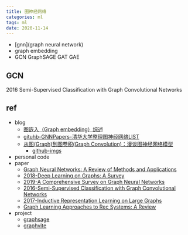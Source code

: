 ```yaml
---
title: 图神经网络
categories: ml
tags: ml
date: 2020-11-14
---
```


- [gnn](graph neural network)
- graph embedding
- GCN GraphSAGE GAT GAE

## GCN

2016 Semi-Supervised Classification with Graph Convolutional Networks


## ref 

- blog
    - [图嵌入（Graph embedding）综述](https://zhuanlan.zhihu.com/p/62629465)
    - [gituhb-GNNPapers-清华大学整理图神经网络LIST](https://github.com/thunlp/GNNPapers)
    - [从图(Graph)到图卷积(Graph Convolution)：漫谈图神经网络模型](https://www.cnblogs.com/SivilTaram/p/graph_neural_network_1.html)
        - [github-imgs](https://github.com/SivilTaram/Graph-Neural-Network-Note/tree/master/images)
- personal code
- paper
    - [Graph Neural Networks: A Review of Methods and Applications](https://arxiv.org/pdf/1812.08434.pdf)
    - [2018-Deep Learning on Graphs: A Survey](https://arxiv.org/pdf/1812.04202.pdf)
    - [2019-A Comprehensive Survey on Graph Neural Networks]()
    - [2016-Semi-Supervised Classification with Graph Convolutional Networks](https://arxiv.org/abs/1609.02907)
    - [2017-Inductive Representation Learning on Large Graphs](https://arxiv.org/abs/1706.02216)
    - [Graph Learning Approaches to Rec Systems: A Review]()
- project
    - [graphsage](http://snap.stanford.edu/graphsage/)
    - [graphvite](https://github.com/DeepGraphLearning/graphvite)
